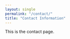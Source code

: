 ```yaml
---
layout: single
permalink: "/contact/"
title: "Contact Information"
---
```


This is the contact page.